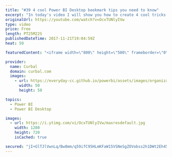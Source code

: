 ```yaml
---
title: "#39 4 cool Power BI Desktop bookmark tips you need to know"
excerpt: "In today's video I will show you how to create 4 cool tricks with Power BI.   To download the sample file, go to our download center, community downloads and get file #39: https://curbal.com/donwload-center   I learned about this tricks from others so here is a link to the original content:  Hyperlinks:"
originalUrl: https://youtube.com/watch?v=OcxTUNlyIVw
type: video
price: Free
length: PT25M22S
publishedDateTime: 2017-11-21T19:04:59Z
heat: 50

featuredContent: "<iframe width=\"800\" height=\"500\" frameborder=\"0\" src=\"https://www.youtube.com/embed/OcxTUNlyIVw\" allow=\"accelerometer; autoplay; encrypted-media; gyroscope; picture-in-picture\" allowfullscreen></iframe>"

provider:
  name: Curbal
  domain: curbal.com
  images:
    - url: https://everyday-cc.github.io/powerbi/assets/images/organizations/curbal.com-50x50.jpg
      width: 50
      height: 50

topics:
  - Power BI
  - Power BI Desktop

images:
  - url: https://i.ytimg.com/vi/OcxTUNlyIVw/maxresdefault.jpg
    width: 1280
    height: 720
    isCached: true

secured: "jI+GlTJlVwnLq/Bw8mm/q59ifC95HLmKFaW15VSNeSgZOVobss2h1DWt2Eh45lEaRtvBVkqAUwXVX5yxDEJH0YZoTuM4mbt+edShSVJ/nO/MIWv0Va3POsEQ1OeiUUiZ4kp4fkC/vpLo04NtDinTQMESWddfOLTV6Yfkn6vNbhu4ip8YJZJIMViRqDjkmqoNfukvLjzy8AxEqd8EmugWtUqn67DG1BGlh9tuSl93NKyPWCUSkxBTsn+MJ9T14ty7stIjAoG4m/9aMNVG913l17wuhq8TBtn2fSiCNC3MBbmC03N2IUDrD8hYSvHPOggZJH2a2dgOqjKiTT+8EciKDNclGGwkLK1IgxJS+2qL7FU6AMpsy5d+9fVFGyjEbJ0zTgeYsCtu8PVv+v5C/zIgg9RreF1kxdq1irTQWkbHN1s=;OQoNbWar5nYZySJWO7O4Uw=="
---
```


